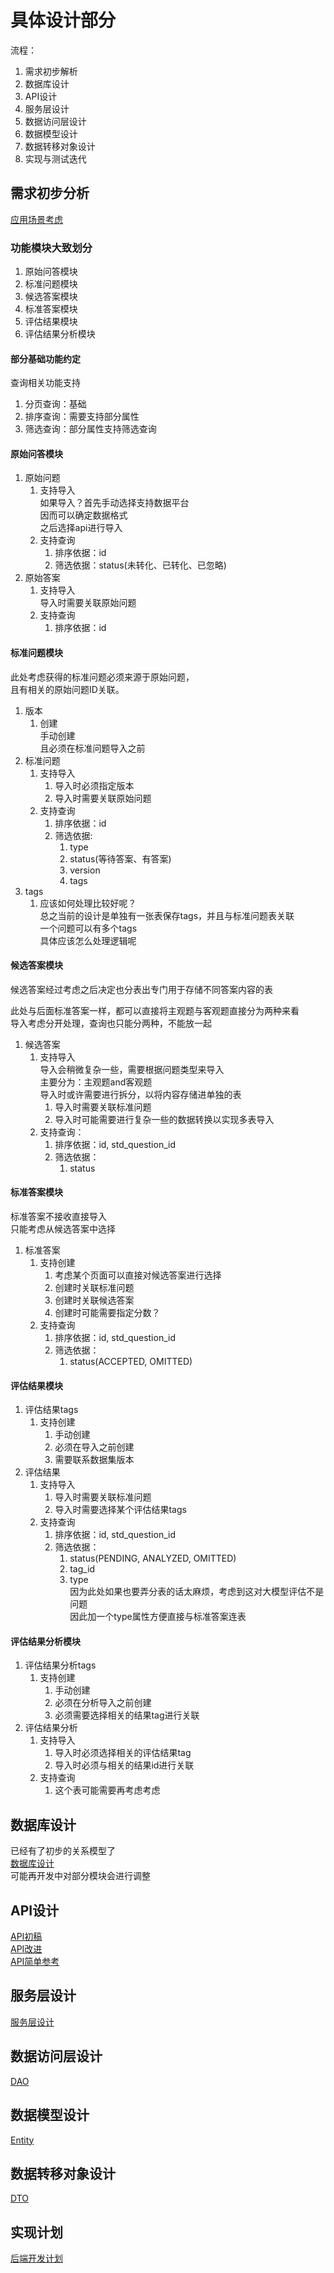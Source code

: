 # 具体设计部分

流程：  

1. 需求初步解析  
2. 数据库设计
3. API设计  
4. 服务层设计  
5. 数据访问层设计  
6. 数据模型设计  
7. 数据转移对象设计  
8. 实现与测试迭代  

## 需求初步分析

[应用场景考虑](./应用场景考虑.md)  

### 功能模块大致划分

1. 原始问答模块  
2. 标准问题模块  
3. 候选答案模块  
4. 标准答案模块  
5. 评估结果模块  
6. 评估结果分析模块  

#### 部分基础功能约定

查询相关功能支持  

1. 分页查询：基础
2. 排序查询：需要支持部分属性  
3. 筛选查询：部分属性支持筛选查询  

#### 原始问答模块

1. 原始问题  
    1. 支持导入  
        如果导入？首先手动选择支持数据平台  
        因而可以确定数据格式  
        之后选择api进行导入  
    2. 支持查询  
        1. 排序依据：id
        2. 筛选依据：status(未转化、已转化、已忽略)  
2. 原始答案  
    1. 支持导入  
        导入时需要关联原始问题  
    2. 支持查询
        1. 排序依据：id  

#### 标准问题模块

此处考虑获得的标准问题必须来源于原始问题，  
且有相关的原始问题ID关联。  

1. 版本  
    1. 创建  
        手动创建  
        且必须在标准问题导入之前  
2. 标准问题  
    1. 支持导入
        1. 导入时必须指定版本
        2. 导入时需要关联原始问题  
    2. 支持查询  
        1. 排序依据：id  
        2. 筛选依据:  
            1. type
            2. status(等待答案、有答案)  
            3. version  
            4. tags  
3. tags
    1. 应该如何处理比较好呢？  
        总之当前的设计是单独有一张表保存tags，并且与标准问题表关联  
        一个问题可以有多个tags  
        具体应该怎么处理逻辑呢  

#### 候选答案模块

候选答案经过考虑之后决定也分表出专门用于存储不同答案内容的表  

此处与后面标准答案一样，都可以直接将主观题与客观题直接分为两种来看  
导入考虑分开处理，查询也只能分两种，不能放一起  

1. 候选答案
    1. 支持导入  
        导入会稍微复杂一些，需要根据问题类型来导入  
        主要分为：主观题and客观题  
        导入时或许需要进行拆分，以将内容存储进单独的表  
        1. 导入时需要关联标准问题  
        2. 导入时可能需要进行复杂一些的数据转换以实现多表导入  
    2. 支持查询：  
        1. 排序依据：id, std_question_id  
        2. 筛选依据：  
            1. status  

#### 标准答案模块

标准答案不接收直接导入  
只能考虑从候选答案中选择  

1. 标准答案  
    1. 支持创建  
        1. 考虑某个页面可以直接对候选答案进行选择  
        2. 创建时关联标准问题  
        3. 创建时关联候选答案  
        4. 创建时可能需要指定分数？  
    2. 支持查询  
        1. 排序依据：id, std_question_id  
        2. 筛选依据：
            1. status(ACCEPTED, OMITTED)  

#### 评估结果模块

1. 评估结果tags
    1. 支持创建  
        1. 手动创建  
        2. 必须在导入之前创建  
        3. 需要联系数据集版本  
2. 评估结果
    1. 支持导入  
        1. 导入时需要关联标准问题  
        2. 导入时需要选择某个评估结果tags  
    2. 支持查询  
        1. 排序依据：id, std_question_id  
        2. 筛选依据：  
            1. status(PENDING, ANALYZED, OMITTED)  
            2. tag_id  
            3. type  
                因为此处如果也要弄分表的话太麻烦，考虑到这对大模型评估不是问题  
                因此加一个type属性方便直接与标准答案连表  

#### 评估结果分析模块

1. 评估结果分析tags
    1. 支持创建  
        1. 手动创建  
        2. 必须在分析导入之前创建  
        3. 必须需要选择相关的结果tag进行关联  
2. 评估结果分析  
    1. 支持导入  
        1. 导入时必须选择相关的评估结果tag  
        2. 导入时必须与相关的结果id进行关联  
    2. 支持查询  
        1. 这个表可能需要再考虑考虑  

## 数据库设计

已经有了初步的关系模型了  
[数据库设计](../database/LLMEval.sql)  
可能再开发中对部分模块会进行调整  

## API设计

[API初稿](../api/api.md)  
[API改进](../api/api_improved.md)  
[API简单参考](../api/api_simple_reference.md)  

## 服务层设计

[服务层设计](../layer/service.md)  

## 数据访问层设计

[DAO](../layer/dao.md)  

## 数据模型设计

[Entity](../layer/entity.md)  

## 数据转移对象设计

[DTO](../layer/dto.md)  

## 实现计划

[后端开发计划](./后端开发计划.md)  
